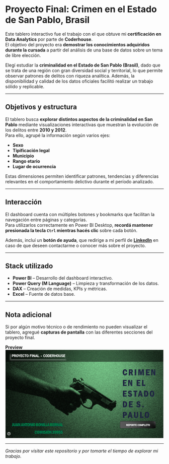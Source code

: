 # Proyecto Final: Crimen en el Estado de San Pablo, Brasil  

Este tablero interactivo fue el trabajo con el que obtuve mi **certificación en Data Analytics** por parte de **Coderhouse**.  
El objetivo del proyecto era **demostrar los conocimientos adquiridos durante la cursada** a partir del análisis de una base de datos sobre un tema de libre elección.  

Elegí estudiar la **criminalidad en el Estado de San Pablo (Brasil)**, dado que se trata de una región con gran diversidad social y territorial, lo que permite observar patrones de delitos con riqueza analítica. Además, la disponibilidad y calidad de los datos oficiales facilitó realizar un trabajo sólido y replicable.  

---

## Objetivos y estructura  

El tablero busca **explorar distintos aspectos de la criminalidad en San Pablo** mediante visualizaciones interactivas que muestran la evolución de los delitos entre **2010 y 2012**.  
Para ello, agrupé la información según varios ejes:  

- **Sexo**  
- **Tipificación legal**  
- **Municipio**  
- **Rango etario**  
- **Lugar de ocurrencia**  

Estas dimensiones permiten identificar patrones, tendencias y diferencias relevantes en el comportamiento delictivo durante el período analizado.  

---

## Interacción  

El dashboard cuenta con múltiples botones y bookmarks que facilitan la navegación entre páginas y categorías.  
Para utilizarlos correctamente en Power BI Desktop, **recordá mantener presionada la tecla `Ctrl` mientras hacés clic** sobre cada botón.  

Además, incluí un **botón de ayuda**, que redirige a mi perfil de **[LinkedIn](https://www.linkedin.com/in/juanbonillab)** en caso de que deseen contactarme o conocer más sobre el proyecto.  

---

## Stack utilizado  

- **Power BI** – Desarrollo del dashboard interactivo.  
- **Power Query (M Language)** – Limpieza y transformación de los datos.  
- **DAX** – Creación de medidas, KPIs y métricas.  
- **Excel** – Fuente de datos base.  

---

## Nota adicional  

Si por algún motivo técnico o de rendimiento no pueden visualizar el tablero, agregué **capturas de pantalla** con las diferentes secciones del proyecto final.  

**Preview**
![Dashboard Preview1](https://github.com/juanbonillab/CrimeSP/blob/main/Screenshot%20Portada%20Crime%20SP.png)


---

*Gracias por visitar este repositorio y por tomarte el tiempo de explorar mi trabajo.*  
 
